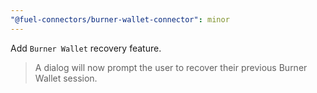 ```yaml
---
"@fuel-connectors/burner-wallet-connector": minor
---
```


Add `Burner Wallet` recovery feature.
> A dialog will now prompt the user to recover their previous Burner Wallet session.
